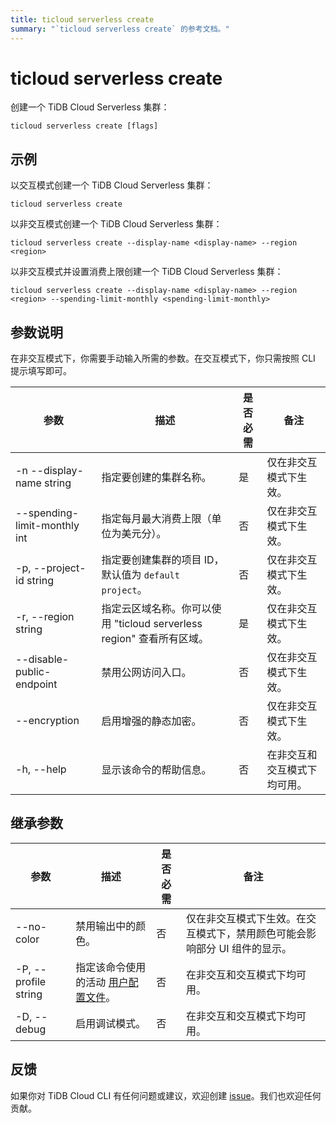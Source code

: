 ```yaml
---
title: ticloud serverless create
summary: "`ticloud serverless create` 的参考文档。"
---
```


# ticloud serverless create

创建一个 TiDB Cloud Serverless 集群：

```shell
ticloud serverless create [flags]
```

## 示例

以交互模式创建一个 TiDB Cloud Serverless 集群：

```shell
ticloud serverless create
```

以非交互模式创建一个 TiDB Cloud Serverless 集群：

```shell
ticloud serverless create --display-name <display-name> --region <region>
```

以非交互模式并设置消费上限创建一个 TiDB Cloud Serverless 集群：

```shell
ticloud serverless create --display-name <display-name> --region <region> --spending-limit-monthly <spending-limit-monthly>
```

## 参数说明

在非交互模式下，你需要手动输入所需的参数。在交互模式下，你只需按照 CLI 提示填写即可。

| 参数                          | 描述                                                                                                    | 是否必需 | 备注                                                |
|------------------------------|---------------------------------------------------------------------------------------------------------|----------|-----------------------------------------------------|
| -n --display-name string     | 指定要创建的集群名称。                                                                                  | 是       | 仅在非交互模式下生效。                             |
| --spending-limit-monthly int | 指定每月最大消费上限（单位为美元分）。                                                                  | 否       | 仅在非交互模式下生效。                             |
| -p, --project-id string      | 指定要创建集群的项目 ID，默认值为 `default project`。                                                   | 否       | 仅在非交互模式下生效。                             |
| -r, --region string          | 指定云区域名称。你可以使用 "ticloud serverless region" 查看所有区域。                                   | 是       | 仅在非交互模式下生效。                             |
| --disable-public-endpoint    | 禁用公网访问入口。                                                                                      | 否       | 仅在非交互模式下生效。                             |
| --encryption                 | 启用增强的静态加密。                                                                                    | 否       | 仅在非交互模式下生效。                             |
| -h, --help                   | 显示该命令的帮助信息。                                                                                  | 否       | 在非交互和交互模式下均可用。                       |

## 继承参数

| 参数                  | 描述                                                                                          | 是否必需 | 备注                                                                                                             |
|----------------------|-----------------------------------------------------------------------------------------------|----------|------------------------------------------------------------------------------------------------------------------|
| --no-color           | 禁用输出中的颜色。                                                                            | 否       | 仅在非交互模式下生效。在交互模式下，禁用颜色可能会影响部分 UI 组件的显示。                                       |
| -P, --profile string | 指定该命令使用的活动 [用户配置文件](/tidb-cloud/cli-reference.md#user-profile)。               | 否       | 在非交互和交互模式下均可用。                                                                                     |
| -D, --debug          | 启用调试模式。                                                                                | 否       | 在非交互和交互模式下均可用。                                                                                     |

## 反馈

如果你对 TiDB Cloud CLI 有任何问题或建议，欢迎创建 [issue](https://github.com/tidbcloud/tidbcloud-cli/issues/new/choose)。我们也欢迎任何贡献。
